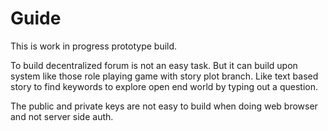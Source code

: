 # Guide

This is work in progress prototype build.

To build decentralized forum is not an easy task. But it can build upon system like those role playing game with story plot branch. Like text based story to find keywords to explore open end world by typing out a question.

The public and private keys are not easy to build when doing web browser and not server side auth.
